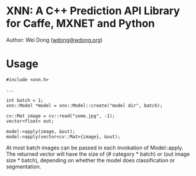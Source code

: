 XNN: A C++ Prediction API Library for Caffe, MXNET and Python
=============================================================

Author: Wei Dong (wdong@wdong.org)

# Usage
```
#include <xnn.h>

...

int batch = 1;
xnn::Model *model = xnn::Model::create("model dir", batch);

cv::Mat image = cv::read("some.jpg", -1);
vector<float> out;

model->apply(image, &out);
model->apply(vector<cv::Mat>{image}, &out); 
```

At most batch images can be passed in each invokation of Model::apply.
The returned vector will have the size of (# category * batch) or
(out image size * batch), depending on whether the model does
classification or segmentation.

